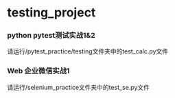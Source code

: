 # testing_project

### python pytest测试实战1&2

请运行/pytest_practice/testing文件夹中的test_calc.py文件

### Web 企业微信实战1

请运行/selenium_practice文件夹中的test_se.py文件